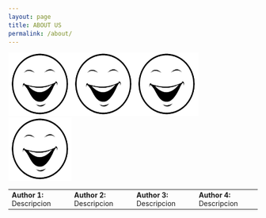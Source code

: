 ```yaml
---
layout: page
title: ABOUT US
permalink: /about/
---
```



<table>
  <tr>
    <img src="cara.png" alt="Author1" width="128" height="128"><img src="cara.png" alt="Author2" width="128" height="128"><img src="cara.png" alt="Author3" width="128" height="128"><img src="cara.png" alt="Author4" width="128" height="128">
  </tr>
  
  <tr>
   <td><b>Author 1:</b> Descripcion</td>
   <td><b>Author 2:</b> Descripcion</td>
   <td><b>Author 3:</b> Descripcion</td>  
   <td><b>Author 4:</b> Descripcion</td>
  </tr>
  
</table>



